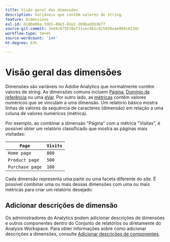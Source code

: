 ```yaml
---
title: Visão geral das dimensões
description: Variáveis que contêm valores de string.
feature: Dimensions
exl-id: dc00e06a-fdb5-40e3-82e2-269bad3b3677
source-git-commit: 3ed4c075578ef31cec4b1c825039eae989c813dc
workflow-type: tm+mt
source-wordcount: '144'
ht-degree: 63%

---
```


# Visão geral das dimensões

Dimensões são variáveis no Adobe Analytics que normalmente contêm valores de string. As dimensões comuns incluem [Página](page.md), [Domínio de referência](referring-domain.md) ou uma [eVar](evar.md). Por outro lado, as [métricas](../metrics/overview.md) contêm valores numéricos que se vinculam a uma dimensão. Um relatório básico mostra linhas de valores da sequência de caracteres (dimensão) em relação a uma coluna de valores numéricos (métrica).

Por exemplo, ao combinar a dimensão &quot;Página&quot; com a métrica &quot;Visitas&quot;, é possível obter um relatório classificado que mostra as páginas mais visitadas:

| `Page` | `Visits` |
| --- | --- |
| `Home page` | `800` |
| `Product page` | `500` |
| `Purchase page` | `100` |

Cada dimensão representa uma parte ou uma faceta diferente do site. É possível combinar uma ou mais dessas dimensões com uma ou mais métricas para criar um relatório desejado.

## Adicionar descrições de dimensão

Os administradores do Analytics podem adicionar descrições de dimensões e outros componentes dentro do Conjunto de relatórios ou diretamente do Analysis Workspace. Para obter informações sobre como adicionar descrições a dimensões, consulte [Adicionar descrições de componentes](/help/analyze/analysis-workspace/components/add-component-descriptions.md).
